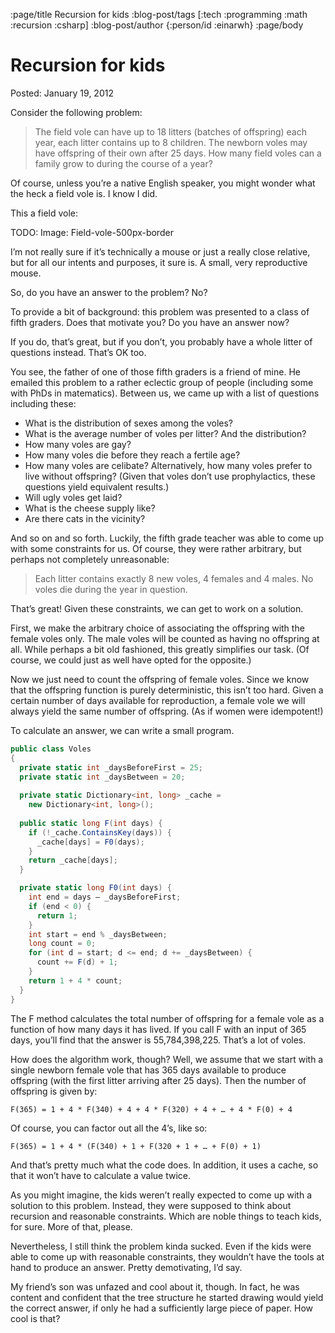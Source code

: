 :page/title Recursion for kids
:blog-post/tags [:tech :programming :math :recursion :csharp]
:blog-post/author {:person/id :einarwh}
:page/body

# Recursion for kids

Posted: January 19, 2012

Consider the following problem:

> The field vole can have up to 18 litters (batches of offspring) each year, each litter contains up to 8 children. The newborn voles may have offspring of their own after 25 days. How many field voles can a family grow to during the course of a year?

Of course, unless you’re a native English speaker, you might wonder what the heck a field vole is. I know I did.

This a field vole:

TODO: Image: Field-vole-500px-border

I’m not really sure if it’s technically a mouse or just a really close relative, but for all our intents and purposes, it sure is. A small, very reproductive mouse.

So, do you have an answer to the problem? No?

To provide a bit of background: this problem was presented to a class of fifth graders. Does that motivate you? Do you have an answer now?

If you do, that’s great, but if you don’t, you probably have a whole litter of questions instead. That’s OK too.

You see, the father of one of those fifth graders is a friend of mine. He emailed this problem to a rather eclectic group of people (including some with PhDs in matematics). Between us, we came up with a list of questions including these:

* What is the distribution of sexes among the voles?
* What is the average number of voles per litter? And the distribution?
* How many voles are gay?
* How many voles die before they reach a fertile age?
* How many voles are celibate? Alternatively, how many voles prefer to live without offspring? (Given that voles don’t use prophylactics, these questions yield equivalent results.)
* Will ugly voles get laid?
* What is the cheese supply like?
* Are there cats in the vicinity?

And so on and so forth. Luckily, the fifth grade teacher was able to come up with some constraints for us. Of course, they were rather arbitrary, but perhaps not completely unreasonable:

> Each litter contains exactly 8 new voles, 4 females and 4 males. No voles die during the year in question.

That’s great! Given these constraints, we can get to work on a solution.

First, we make the arbitrary choice of associating the offspring with the female voles only. The male voles will be counted as having no offspring at all. While perhaps a bit old fashioned, this greatly simplifies our task. (Of course, we could just as well have opted for the opposite.)

Now we just need to count the offspring of female voles. Since we know that the offspring function is purely deterministic, this isn’t too hard. Given a certain number of days available for reproduction, a female vole we will always yield the same number of offspring. (As if women were idempotent!)

To calculate an answer, we can write a small program.

```csharp
public class Voles 
{
  private static int _daysBeforeFirst = 25;
  private static int _daysBetween = 20;
 
  private static Dictionary<int, long> _cache = 
    new Dictionary<int, long>();
  
  public static long F(int days) {
    if (!_cache.ContainsKey(days)) {
      _cache[days] = F0(days);
    }
    return _cache[days];
  }

  private static long F0(int days) {
    int end = days – _daysBeforeFirst;
    if (end < 0) {
      return 1;
    }
    int start = end % _daysBetween;
    long count = 0;
    for (int d = start; d <= end; d += _daysBetween) {
      count += F(d) + 1;
    }
    return 1 + 4 * count;
  }
}
```

The F method calculates the total number of offspring for a female vole as a function of how many days it has lived. If you call F with an input of 365 days, you’ll find that the answer is 55,784,398,225. That’s a lot of voles.

How does the algorithm work, though? Well, we assume that we start with a single newborn female vole that has 365 days available to produce offspring (with the first litter arriving after 25 days). Then the number of offspring is given by:

```
F(365) = 1 + 4 * F(340) + 4 + 4 * F(320) + 4 + … + 4 * F(0) + 4
```

Of course, you can factor out all the 4’s, like so:

```
F(365) = 1 + 4 * (F(340) + 1 + F(320 + 1 + … + F(0) + 1)
```

And that’s pretty much what the code does. In addition, it uses a cache, so that it won’t have to calculate a value twice.

As you might imagine, the kids weren’t really expected to come up with a solution to this problem. Instead, they were supposed to think about recursion and reasonable constraints. Which are noble things to teach kids, for sure. More of that, please.

Nevertheless, I still think the problem kinda sucked. Even if the kids were able to come up with reasonable constraints, they wouldn’t have the tools at hand to produce an answer. Pretty demotivating, I’d say.

My friend’s son was unfazed and cool about it, though. In fact, he was content and confident that the tree structure he started drawing would yield the correct answer, if only he had a sufficiently large piece of paper. How cool is that?
